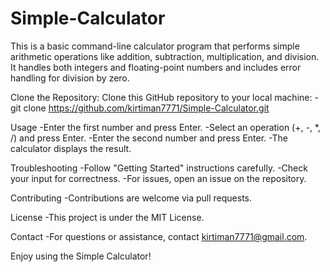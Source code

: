 # Simple-Calculator
This is a basic command-line calculator program that performs simple arithmetic operations like addition, subtraction, multiplication, and division. It handles both integers and floating-point numbers and includes error handling for division by zero.

Clone the Repository: Clone this GitHub repository to your local machine:
-git clone https://github.com/kirtiman7771/Simple-Calculator.git

Usage
-Enter the first number and press Enter.
-Select an operation (+, -, *, /) and press Enter.
-Enter the second number and press Enter.
-The calculator displays the result.

Troubleshooting
-Follow "Getting Started" instructions carefully.
-Check your input for correctness.
-For issues, open an issue on the repository.

Contributing
-Contributions are welcome via pull requests.

License
-This project is under the MIT License.

Contact
-For questions or assistance, contact kirtiman7771@gmail.com.

Enjoy using the Simple Calculator!

